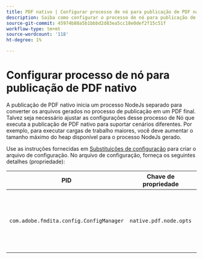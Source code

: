 ```yaml
---
title: PDF nativo | Configurar processo de nó para publicação de PDF nativo
description: Saiba como configurar o processo de nó para publicação de PDF nativo
source-git-commit: 45974b88a5b1bbbd2d83ea5cc18e0def2f15c51f
workflow-type: tm+mt
source-wordcount: '118'
ht-degree: 1%

---
```



# Configurar processo de nó para publicação de PDF nativo

A publicação de PDF nativo inicia um processo NodeJs separado para converter os arquivos gerados no processo de publicação em um PDF final. Talvez seja necessário ajustar as configurações desse processo de Nó que executa a publicação de PDF nativo para suportar cenários diferentes. Por exemplo, para executar cargas de trabalho maiores, você deve aumentar o tamanho máximo do heap disponível para o processo NodeJs gerado.

Use as instruções fornecidas em [Substituições de configuração](../cs-install-guide/download-install-additional-config-override.md) para criar o arquivo de configuração. No arquivo de configuração, forneça os seguintes detalhes (propriedade):

| PID | Chave de propriedade | Valor da propriedade |
|---|---|---|
| `com.adobe.fmdita.config.ConfigManager` | `native.pdf.node.opts` | Valor da string para definir qualquer padrão `NODE_OPTIONS`.<BR> Valor padrão: &quot;&quot; |

